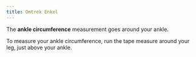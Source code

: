```yaml
---
title: Omtrek Enkel
---
```


The **ankle circumference** measurement goes around your ankle.

To measure your ankle circumference, run the tape measure around your leg, just above your ankle.